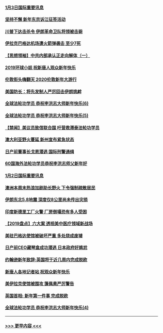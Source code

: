 #### [1月3日国际重要讯息](../pages/prog202/a102744301.md?t=01031822) 
#### [坚持不懈 新年东京诉江征签活动](../pages/prog202/a102744303.md?t=01031822) 
#### [川普下达击杀令 伊朗革命卫队将领被击毙](../pages/prog202/a102741911.md?t=01031822) 
#### [伊拉克巴格达机场遭火箭弹袭击 至少7死](../pages/prog202/a102744115.md?t=01031822) 
#### [【思想领袖】中共内部承认正走向解体（一）](../pages/prog202/a102744097.md?t=01031822) 
#### [2019环球小姐 祝新唐人观众新年快乐](../pages/prog202/a102744043.md?t=01031822) 
#### [伦敦街头嗨翻天 2020伦敦新年大游行](../pages/prog202/a102743925.md?t=01031822) 
#### [美国防长：将先发制人严厉回击伊朗挑衅](../pages/prog202/a102743930.md?t=01031822) 
#### [全球法轮功学员 恭祝李洪志大师新年快乐(6)](../pages/prog202/a102743899.md?t=01031822) 
#### [全球法轮功学员 恭祝李洪志大师新年快乐(5)](../pages/prog202/a102743766.md?t=01031822) 
#### [【禁闻】美议员致信联合国 吁营救滞泰法轮功学员](../pages/prog202/a102743781.md?t=01031822) 
#### [澳大利亚野火蔓延 新州宣布紧急状态](../pages/prog202/a102743681.md?t=01031822) 
#### [日产前董事长戈恩潜逃 国际刑警通缉](../pages/prog202/a102743676.md?t=01031822) 
#### [60国海外法轮功学员恭祝李洪志师父新年好](../pages/prog202/a102743628.md?t=01031822) 
#### [1月2日国际重要讯息](../pages/prog202/a102743488.md?t=01031822) 
#### [澳洲本周末热浪加剧助长野火 下令强制疏散居民](../pages/prog202/a102743421.md?t=01031822) 
#### [伊朗东北5.8地震 深度仅8公里尚未传出灾损](../pages/prog202/a102743396.md?t=01031822) 
#### [印度新德里工厂火警 厂房倒塌恐有多人受困](../pages/prog202/a102743386.md?t=01031822) 
#### [【2019盘点】六大案 透视美中医疗领域新战场](../pages/prog202/a102743227.md?t=01031822) 
#### [美驻巴格达使馆被破坏严重 多处烧成废墟](../pages/prog202/a102743244.md?t=01031822) 
#### [日产前CEO藏琴盒成功潜逃 日本政府好尴尬](../pages/prog202/a102742937.md?t=01031822) 
#### [约翰逊新年致辞:英国将于近几周内完成脱欧](../pages/prog202/a102742956.md?t=01031822) 
#### [新唐人各地记者站 祝观众新年快乐](../pages/prog202/a102742785.md?t=01031822) 
#### [美伊拉克使馆被围攻 篷佩奥严厉警告](../pages/prog202/a102742994.md?t=01031822) 
#### [英国首相: 新年第一件事 完成脱欧](../pages/prog202/a102742907.md?t=01031822) 
#### [全球法轮功学员 恭祝李洪志大师新年快乐(4)](../pages/prog202/a102742900.md?t=01031822) 

----
#### [ >>> 更早内容 <<< ](../indexes/prog202-earlier.md)

